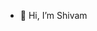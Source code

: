 - 👋 Hi, I’m Shivam


<!---
Shivamt0611/Shivamt0611 is a ✨ special ✨ repository because its `README.md` (this file) appears on your GitHub profile.
You can click the Preview link to take a look at your changes.
--->
